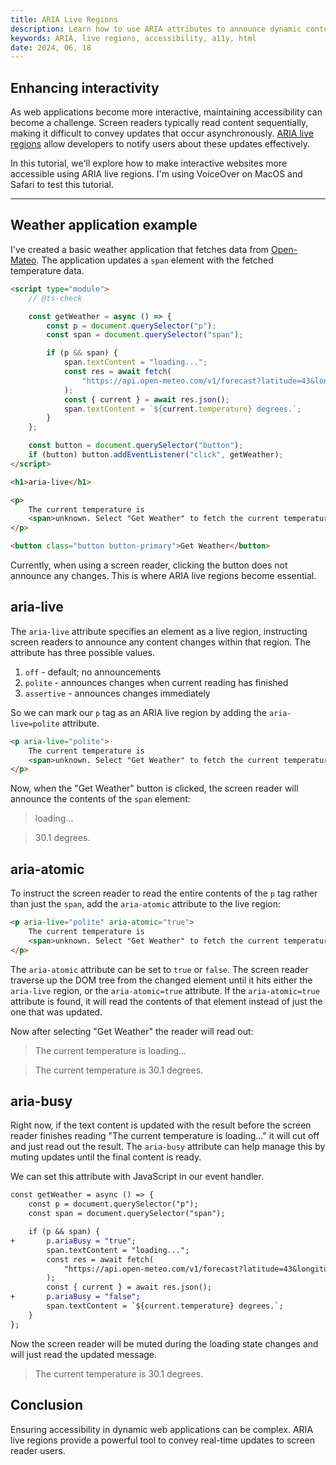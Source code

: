 ```yaml
---
title: ARIA Live Regions
description: Learn how to use ARIA attributes to announce dynamic content changes to screen readers.
keywords: ARIA, live regions, accessibility, a11y, html
date: 2024, 06, 18
---
```


## Enhancing interactivity

As web applications become more interactive, maintaining accessibility can become a challenge. Screen readers typically read content sequentially, making it difficult to convey updates that occur asynchronously. [ARIA live regions](https://developer.mozilla.org/en-US/docs/Web/Accessibility/ARIA/Attributes/aria-live) allow developers to notify users about these updates effectively.

In this tutorial, we'll explore how to make interactive websites more accessible using ARIA live regions. I'm using VoiceOver on MacOS and Safari to test this tutorial.

---

## Weather application example

I've created a basic weather application that fetches data from [Open-Mateo](https://open-meteo.com). The application updates a `span` element with the fetched temperature data.

```html
<script type="module">
	// @ts-check

	const getWeather = async () => {
		const p = document.querySelector("p");
		const span = document.querySelector("span");

		if (p && span) {
			span.textContent = "loading...";
			const res = await fetch(
				"https://api.open-meteo.com/v1/forecast?latitude=43&longitude=-86&current=temperature",
			);
			const { current } = await res.json();
			span.textContent = `${current.temperature} degrees.`;
		}
	};

	const button = document.querySelector("button");
	if (button) button.addEventListener("click", getWeather);
</script>

<h1>aria-live</h1>

<p>
	The current temperature is
	<span>unknown. Select "Get Weather" to fetch the current temperature.</span>
</p>

<button class="button button-primary">Get Weather</button>
```

Currently, when using a screen reader, clicking the button does not announce any changes. This is where ARIA live regions become essential.

## aria-live

The `aria-live` attribute specifies an element as a live region, instructing screen readers to announce any content changes within that region. The attribute has three possible values.

1. `off` - default; no announcements
2. `polite` - announces changes when current reading has finished
3. `assertive` - announces changes immediately

So we can mark our `p` tag as an ARIA live region by adding the `aria-live=polite` attribute.

```html
<p aria-live="polite">
	The current temperature is
	<span>unknown. Select "Get Weather" to fetch the current temperature.</span>
</p>
```

Now, when the "Get Weather" button is clicked, the screen reader will announce the contents of the `span` element:

> loading...

> 30.1 degrees.

## aria-atomic

To instruct the screen reader to read the entire contents of the `p` tag rather than just the `span`, add the `aria-atomic` attribute to the live region:

```html
<p aria-live="polite" aria-atomic="true">
	The current temperature is
	<span>unknown. Select "Get Weather" to fetch the current temperature.</span>
</p>
```

The `aria-atomic` attribute can be set to `true` or `false`. The screen reader traverse up the DOM tree from the changed element until it hits either the `aria-live` region, or the `aria-atomic=true` attribute. If the `aria-atomic=true` attribute is found, it will read the contents of that element instead of just the one that was updated.

Now after selecting "Get Weather" the reader will read out:

> The current temperature is loading...

> The current temperature is 30.1 degrees.

## aria-busy

Right now, if the text content is updated with the result before the screen reader finishes reading "The current temperature is loading..." it will cut off and just read out the result. The `aria-busy` attribute can help manage this by muting updates until the final content is ready.

We can set this attribute with JavaScript in our event handler.

```diff
const getWeather = async () => {
	const p = document.querySelector("p");
	const span = document.querySelector("span");

	if (p && span) {
+		p.ariaBusy = "true";
		span.textContent = "loading...";
		const res = await fetch(
			"https://api.open-meteo.com/v1/forecast?latitude=43&longitude=-86&current=temperature",
		);
		const { current } = await res.json();
+		p.ariaBusy = "false";
		span.textContent = `${current.temperature} degrees.`;
	}
};
```

Now the screen reader will be muted during the loading state changes and will just read the updated message.

> The current temperature is 30.1 degrees.

## Conclusion

Ensuring accessibility in dynamic web applications can be complex. ARIA live regions provide a powerful tool to convey real-time updates to screen reader users.
